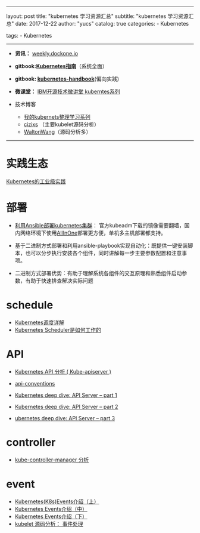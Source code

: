 
---
layout:     post
title:      "kubernetes 学习资源汇总"
subtitle:   "kubernetes 学习资源汇总"
date:       2017-12-22
author:     "yucs"
catalog:    true
categories: 
	- Kubernetes

tags:
    - Kubernetes
     
---

- **资讯：** [weekly.dockone.io](http://weekly.dockone.io/index)

- **gitbook:[Kubernetes指南](https://github.com/feiskyer/kubernetes-handbook)**（系统全面）
- **gitbook: [kubernetes-handbook](https://github.com/rootsongjc/kubernetes-handbook)**(偏向实践)

- **微课堂：** [IBM开源技术微讲堂 kuberntes系列](https://www.ibm.com/developerworks/community/wikis/home?lang=en#!/wiki/W30b0c771924e_49d2_b3b7_88a2a2bc2e43/page/IBM%E5%BC%80%E6%BA%90%E6%8A%80%E6%9C%AF%E5%BE%AE%E8%AE%B2%E5%A0%82)


-  技术博客
    - [我的kubernets整理学习系列](https://yucs.github.io/categories/Kubernetes/)
	- [cizixs](http://cizixs.com/) （主要kubelet源码分析）
	- [WaltonWang](http://blog.csdn.net/WaltonWang/article/list/1)（源码分析多）
 

--------

# 实践生态
[Kubernetes的工业级实践](https://mp.weixin.qq.com/s/vyUi1V4pmYQr5_9T2Qqygg)

<!--[我的kubernets整理学习系列](https://yucs.github.io/categories/Kubernetes/)各文章包含的链接就不在这重复列出
-->

# 部署 
- [利用Ansible部署kubernetes集群](https://github.com/gjmzj/kubeasz)： 官方kubeadm下载的镜像需要翻墙，国内网络环境下使用[AllInOne](https://github.com/gjmzj/kubeasz/blob/master/docs/quickStart.md)部署更方便，单机多主机部署都支持。

 - 基于二进制方式部署和利用ansible-playbook实现自动化：既提供一键安装脚本，也可以分步执行安装各个组件，同时讲解每一步主要参数配置和注意事项。
 
  - 二进制方式部署优势：有助于理解系统各组件的交互原理和熟悉组件启动参数，有助于快速排查解决实际问题


<!---
- [Kubernetes指南 之 kubeadm工作原理](https://github.com/feiskyer/kubernetes-handbook/blob/master/components/kubeadm.md)
 
[kubeadm工作机制分析](http://blog.csdn.net/waltonwang/article/details/70162993)
- [源码分析之kubeadm](http://blog.csdn.net/u010278923/article/details/70225173)--> 
 
 

# schedule 
- [Kubernetes调度详解](http://dockone.io/article/2885)
- [Kubernetes Scheduler是如何工作的](http://dockone.io/article/2625)


# API 
- [Kubernetes API 分析 ( Kube-apiserver )](https://www.kubernetes.org.cn/3119.html)

- [api-conventions](https://github.com/kubernetes/community/blob/master/contributors/devel/api-conventions.md)

- [Kubernetes deep dive: API Server – part 1](https://blog.openshift.com/kubernetes-deep-dive-api-server-part-1/)
- [Kubernetes deep dive: API Server – part 2](https://blog.openshift.com/kubernetes-deep-dive-api-server-part-2/)
- [ubernetes deep dive: API Server – part 3](https://blog.openshift.com/kubernetes-deep-dive-api-server-part-3a/)


<!--
 最新1.8 重构过，代码差异比较大：[Kubernetes1.5源码分析(一) apiServer启动分析](http://dockone.io/article/2159)
[apiserver的list-watch代码解读](https://www.kubernetes.org.cn/174.html)-->


# controller
- [kube-controller-manager 分析](https://ggaaooppeenngg.github.io/zh-CN/2017/11/27/kube-controller-%E5%88%86%E6%9E%90/)

<!--- node conroller
   
  - [Kubernetes Node Controller源码分析之配置篇](http://blog.csdn.net/waltonwang/article/details/75269847)

  - [Kubernetes Node Controller源码分析之执行篇]()

  - [Kubernetes Node Controller源码分析之创建篇](http://blog.csdn.net/waltonwang/article/details/76359220)

  - [Kubernetes Node Controller源码分析之Taint Controller](http://blog.csdn.net/waltonwang/article/details/76474386)
-->

<!--![pod_create](/picture/pod_create.png)
--> 


# event
- [Kubernetes(K8s)Events介绍（上）](https://www.kubernetes.org.cn/1031.html)
- [Kubernetes Events介绍（中）](https://www.kubernetes.org.cn/1090.html)
- [Kubernetes Events介绍（下）](https://www.kubernetes.org.cn/1195.html)
- [kubelet 源码分析： 事件处理](http://cizixs.com/2017/06/22/kubelet-source-code-analysis-part4-event)
 

 
